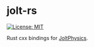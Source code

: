 # jolt-rs

[![License: MIT](https://img.shields.io/badge/License-MIT-green.svg)](https://github.com/honnisha/jolt-rs/blob/main/LICENSE)

Rust cxx bindings for [JoltPhysics](https://github.com/jrouwe/JoltPhysics).

